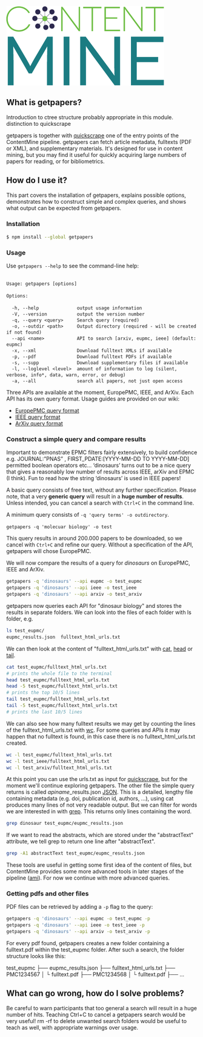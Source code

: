 ![ContentMine logo](https://github.com/ContentMine/assets/blob/master/png/Content_mine(small).png)

## What is getpapers?
<!-- (describe core functionality) -->

Introduction to ctree structure probably appropriate in this module.
distinction to quickscrape

getpapers is together with [quickscrape](quickscrape.md) one of the entry points of the ContentMine pipeline. getpapers can fetch article metadata, fulltexts (PDF or XML), and supplementary materials. It's designed for use in content mining, but you may find it useful for quickly acquiring large numbers of papers for reading, or for bibliometrics.

## How do I use it?
<!-- (explain options) -->

This part covers the installation of getpapers, explains possible options, demonstrates how to construct simple and complex queries, and shows what output can be expected from getpapers.

### Installation

```bash
$ npm install --global getpapers
```

### Usage

Use `getpapers --help` to see the command-line help:

```

Usage: getpapers [options]

Options:

  -h, --help              output usage information
  -V, --version           output the version number
  -q, --query <query>     Search query (required)
  -o, --outdir <path>     Output directory (required - will be created if not found)
  --api <name>            API to search [arxiv, eupmc, ieee] (default: eupmc)
  -x, --xml               Download fulltext XMLs if available
  -p, --pdf               Download fulltext PDFs if available
  -s, --supp              Download supplementary files if available
  -l, --loglevel <level>  amount of information to log (silent, verbose, info*, data, warn, error, or debug)
  -a, --all               search all papers, not just open access

```

Three APIs are available at the moment, EuropePMC, IEEE, and ArXiv. Each API has its own query format. Usage guides are provided on our wiki:

- [EuropePMC query format](https://github.com/ContentMine/getpapers/wiki/europepmc-query-format)
- [IEEE query format](https://github.com/ContentMine/getpapers/wiki/ieee-query-format)
- [ArXiv query format](https://github.com/ContentMine/getpapers/wiki/arxiv-query-format)

### Construct a simple query and compare results

Important to demonstrate EPMC filters fairly extensively, to build confidence e.g. JOURNAL:”PNAS” , FIRST_PDATE:[YYYY-MM-DD TO YYYY-MM-DD] 
permitted boolean operators etc…
‘dinosaurs’ turns out to be a nice query that gives a reasonably low number of results across IEEE, arXiv and EPMC (I think). Fun to read how the string ‘dinosaurs’ is used in IEEE papers!

A basic query consists of free text, without any further specification. Please note, that a very **generic query** will result in a **huge number of results**. Unless intended, you can cancel a search with ```Ctrl+C``` in the command line.

A minimum query consists of ```-q 'query terms' -o outdirectory```. 

```getpapers -q 'molecuar biology' -o test```

This query results in around 200.000 papers to be downloaded, so we cancel with ```Ctrl+C``` and refine our query. Without a specification of the API, getpapers will chose EuropePMC.

We will now compare the results of a query for *dinosaurs* on EuropePMC, IEEE and ArXiv.

```bash
getpapers -q 'dinosaurs' --api eupmc -o test_eupmc
getpapers -q 'dinosaurs' --api ieee -o test_ieee
getpapers -q 'dinosaurs' --api arxiv -o test_arxiv
```

getpapers now queries each API for "dinosaur biology" and stores the results in separate folders. We can look into the files of each folder with ls folder, e.g.

```bash
ls test_eupmc/
eupmc_results.json  fulltext_html_urls.txt
```

We can then look at the content of "fulltext_html_urls.txt" with [cat](https://en.wikipedia.org/wiki/Cat_%28Unix%29), [head](https://en.wikipedia.org/wiki/Head_%28Unix%29) or [tail](https://en.wikipedia.org/wiki/Tail_%28Unix%29).

```bash
cat test_eupmc/fulltext_html_urls.txt
# prints the whole file to the terminal
head test_eupmc/fulltext_html_urls.txt
head -5 test_eupmc/fulltext_html_urls.txt
# prints the top 10/5 lines
tail test_eupmc/fulltext_html_urls.txt
tail -5 test_eupmc/fulltext_html_urls.txt
# prints the last 10/5 lines
```

We can also see how many fulltext results we may get by counting the lines of the fulltext_html_urls.txt with [wc](https://en.wikipedia.org/wiki/Wc_%28Unix%29). For some queries and APIs it may happen that no fulltext is found, in this case there is no fulltext_html_urls.txt created.

```bash
wc -l test_eupmc/fulltext_html_urls.txt
wc -l test_ieee/fulltext_html_urls.txt
wc -l test_arxiv/fulltext_html_urls.txt
```

At this point you can use the urls.txt as input for [quickscrape](../quickscrape), but for the moment we'll continue exploring getpapers.
The other file the simple query returns is called *apiname*_results.json [JSON](https://en.wikipedia.org/wiki/JSON). This is a detailed, lengthy file containing metadata (e.g. doi, publication id, authors, ...), using cat produces many lines of not very readable output. But we can filter for words we are interested in with [grep](https://en.wikipedia.org/wiki/Grep). This returns only lines containing the word.

```bash
grep dinosaur test_eupmc/eupmc_results.json
```

If we want to read the abstracts, which are stored under the "abstractText" attribute, we tell grep to return one line after "abstractText". 

```bash
grep -A1 abstractText test_eupmc/eupmc_results.json
```

These tools are useful in getting some first idea of the content of files, but ContentMine provides some more advanced tools in later stages of the pipeline ([ami](../ami/ami-tutorial.md)). For now we continue with more advanced queries.

### Getting pdfs and other files

PDF files can be retrieved by adding a ```-p``` flag to the query:

```bash
getpapers -q 'dinosaurs' --api eupmc -o test_eupmc -p
getpapers -q 'dinosaurs' --api ieee -o test_ieee -p
getpapers -q 'dinosaurs' --api arxiv -o test_arxiv -p
```

For every pdf found, getpapers creates a new folder containing a fulltext.pdf within the test_eupmc folder. After such a search, the folder structure looks like this:

test_eupmc
├── eupmc_results.json
├── fulltext_html_urls.txt
├── PMC1234567
│   └ fulltext.pdf
├── PMC1234568
│   └  fulltext.pdf
├── ...


## What can go wrong, how do I solve problems?

Be careful to warn participants that too general a search will result in a huge number of hits. 
Teaching Ctrl+C to cancel a getpapers search would be very useful! 
rm -rf to delete unwanted search folders would be useful to teach as well, with appropriate warnings over usage.
